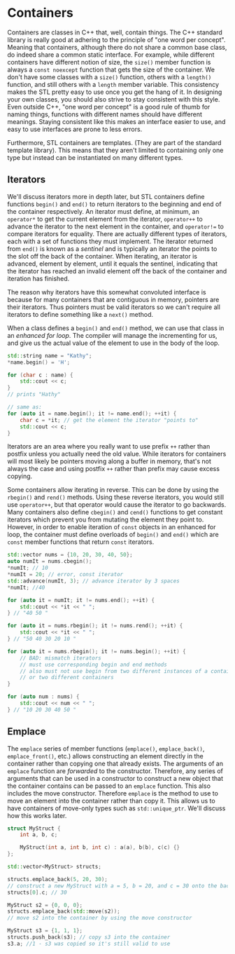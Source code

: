 # Containers

Containers are classes in C++ that, well, contain things. The C++ standard library is really good at adhering to the principle of "one word per concept". Meaning that containers, although there do not share a common base class, do indeed share a common static interface. For example, while different containers have different notion of size, the `size()` member function is always a `const noexcept` function that gets the size of the container. We don't have some classes with a `size()` function, others with a `length()` function, and still others with a `length` member variable. This consistency makes the STL pretty easy to use once you get the hang of it. In designing your own classes, you should also strive to stay consistent with this style. Even outside C++, "one word per concept" is a good rule of thumb for naming things, functions with different names should have different meanings. Staying consistent like this makes an interface easier to use, and easy to use interfaces are prone to less errors.

Furthermore, STL containers are templates. (They are part of the standard template library). This means that they aren't limited to containing only one type but instead can be instantiated on many different types.

## Iterators

We'll discuss iterators more in depth later, but STL containers define functions `begin()` and `end()` to return iterators to the beginning and end of the container respectively. An iterator must define, at minimum, an `operator*` to get the current element from the iterator, `operator++` to advance the iterator to the next element in the container, and `operator!=` to compare iterators for equality. There are actually different types of iterators, each with a set of functions they must implement. The iterator returned from `end()` is known as a *sentinel* and is typically an iterator the points to the slot off the back of the container. When iterating, an iterator is advanced, element by element, until it equals the sentinel, indicating that the iterator has reached an invalid element off the back of the container and iteration has finished.

The reason why iterators have this somewhat convoluted interface is because for many containers that are contiguous in memory, pointers are their iterators. Thus pointers must be valid iterators so we can't require all iterators to define something like a `next()` method.

When a class defines a `begin()` and `end()` method, we can use that class in an *enhanced for loop*. The compiler will manage the incrementing for us, and give us the actual value of the element to use in the body of the loop.

```C++
std::string name = "Kathy";
*name.begin() = 'H';

for (char c : name) {
    std::cout << c;
}
// prints "Hathy"

// same as:
for (auto it = name.begin(); it != name.end(); ++it) {
    char c = *it; // get the element the iterator "points to"
    std::cout << c;
}
```

Iterators are an area where you really want to use prefix `++` rather than postfix unless you actually need the old value. While iterators for containers will most likely be pointers moving along a buffer in memory, that's not always the case and using postfix `++` rather than prefix may cause excess copying.

Some containers allow iterating in reverse. This can be done by using the `rbegin()` and `rend()` methods. Using these reverse iterators, you would still use `operator++`, but that operator would cause the iterator to go backwards. Many containers also define `cbegin()` and `cend()` functions to get constant iterators which prevent you from mutating the element they point to. However, in order to enable iteration of `const` objects in an enhanced for loop, the container must define overloads of `begin()` and `end()` which are `const` member functions that return `const` iterators.

```C++
std::vector nums = {10, 20, 30, 40, 50};
auto numIt = nums.cbegin();
*numIt; // 10
*numIt = 20; // error, const iterator
std::advance(numIt, 3); // advance iterator by 3 spaces
*numIt; //40

for (auto it = numIt; it != nums.end(); ++it) {
    std::cout << *it << " ";
} // "40 50 "

for (auto it = nums.rbegin(); it != nums.rend(); ++it) {
    std::cout << *it << " ";
} // "50 40 30 20 10 "

for (auto it = nums.rbegin(); it != nums.begin(); ++it) {
    // BAD: mismatch iterators
    // must use corresponding begin and end methods
    // also must not use begin from two different instances of a container
    // or two different containers
}

for (auto num : nums) {
    std::cout << num << " ";
} // "10 20 30 40 50 "
```

## Emplace

The `emplace` series of member functions (`emplace()`, `emplace_back()`, `emplace_front()`, etc.) allows constructing an element directly in the container rather than copying one that already exists. The arguments of an `emplace` function are *forwarded* to the constructor. Therefore, any series of arguments that can be used in a constructor to construct a new object that the container contains can be passed to an `emplace` function. This also includes the move constructor. Therefore `emplace` is the method to use to move an element into the container rather than copy it. This allows us to have containers of move-only types such as `std::unique_ptr`. We'll discuss how this works later.

```C++
struct MyStruct {
    int a, b, c;

    MyStruct(int a, int b, int c) : a(a), b(b), c(c) {}
};

std::vector<MyStruct> structs;

structs.emplace_back(5, 20, 30);
// construct a new MyStruct with a = 5, b = 20, and c = 30 onto the back of structs
structs[0].c; // 30

MyStruct s2 = {0, 0, 0};
structs.emplace_back(std::move(s2));
// move s2 into the container by using the move constructor

MyStruct s3 = {1, 1, 1};
structs.push_back(s3); // copy s3 into the container
s3.a; //1 - s3 was copied so it's still valid to use
```
